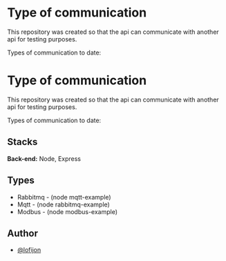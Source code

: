 # Type of communication

This repository was created so that the api can communicate with another api for testing purposes.

Types of communication to date:

# Type of communication

This repository was created so that the api can communicate with another api for testing purposes.

Types of communication to date:

## Stacks

**Back-end:** Node, Express

## Types

- Rabbitmq - (node mqtt-example)
- Mqtt - (node rabbitmq-example)
- Modbus - (node modbus-example)

## Author

- [@lofijon](https://github.com/LofiJon)

